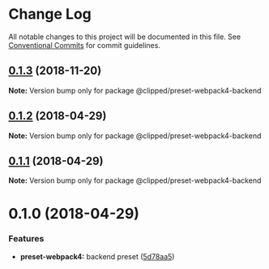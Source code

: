 # Change Log

All notable changes to this project will be documented in this file.
See [Conventional Commits](https://conventionalcommits.org) for commit guidelines.

## [0.1.3](https://github.com/clippedjs/clipped/compare/@clipped/preset-webpack4-backend@0.1.2...@clipped/preset-webpack4-backend@0.1.3) (2018-11-20)

**Note:** Version bump only for package @clipped/preset-webpack4-backend





<a name="0.1.2"></a>
## [0.1.2](https://github.com/clippedjs/clipped/compare/@clipped/preset-webpack4-backend@0.1.1...@clipped/preset-webpack4-backend@0.1.2) (2018-04-29)




**Note:** Version bump only for package @clipped/preset-webpack4-backend

<a name="0.1.1"></a>
## [0.1.1](https://github.com/clippedjs/clipped/compare/@clipped/preset-webpack4-backend@0.1.0...@clipped/preset-webpack4-backend@0.1.1) (2018-04-29)




**Note:** Version bump only for package @clipped/preset-webpack4-backend

<a name="0.1.0"></a>
# 0.1.0 (2018-04-29)


### Features

* **preset-webpack4:** backend preset ([5d78aa5](https://github.com/clippedjs/clipped/commit/5d78aa5))
